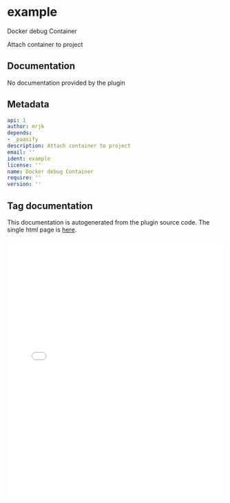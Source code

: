 
# example

Docker debug Container


Attach container to project

## Documentation

No documentation provided by the plugin


## Metadata

``` yaml
api: 1
author: mrjk
depends:
- _paasify
description: Attach container to project
email: ''
ident: example
license: ''
name: Docker debug Container
require: ''
version: ''

```

## Tag documentation

This documentation is autogenerated from the plugin source code. The single
html page is [here](jsonnet_example.html).

<script type="text/javascript" src="https://code.jquery.com/jquery-1.8.3.js"></script>
<script type="text/javascript" src="/paasify/static/paasify.js"></script>

<iframe id="schemadoc" src="../jsonnet_example.html"
width="100%" height="600px"
frameborder="0"
overflow="hidden"
/>

